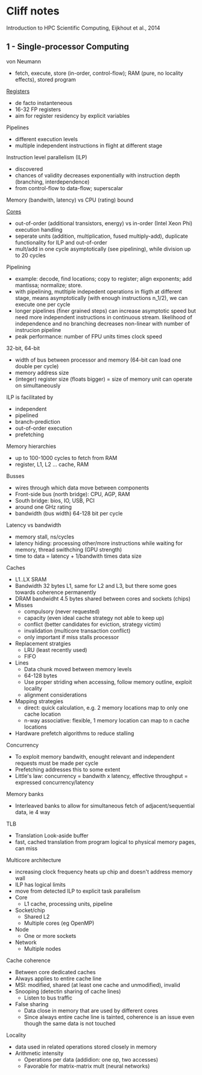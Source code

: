 # Cliff notes

Introduction to HPC Scientific Computing, Eijkhout et al., 2014

## 1 - Single-processor Computing

von Neumann
- fetch, execute, store (in-order, control-flow); RAM (pure, no locality effects), stored program

[Registers](https://godbolt.org/g/Hh2De5)
- de facto instanteneous
- 16-32 FP registers
- aim for register residency by explicit variables


Pipelines
- different execution levels
- multiple independent instructions in flight at different stage

Instruction level parallelism (ILP)
- discovered
- chances of validity decreases exponentially with instruction depth (branching, interdependence)
- from control-flow to data-flow; superscalar

Memory (bandwith, latency) vs CPU (rating)
bound

[Cores](https://hw-lab.com/intel-sandy-bridge-cpu-microarchitecture.html/6)
- out-of-order (additional transistors, energy) vs in-order (Intel Xeon Phi) execution handling
- seperate units (addition, multiplication, fused multiply-add), duplicate functionality for ILP and out-of-order
- mult/add in one cycle asymptotically (see pipelining), while division up to 20 cycles

Pipelining
- example: decode, find locations; copy to register; align exponents; add mantissa; normalize; store.
- with pipelining, mutltiple indepedent operations in fligth at different stage, means asymptotically (with enough instructions n_1/2), we can execute one per cycle
- longer pipelines (finer grained steps) can increase asymptotic speed but need more independent instructions in continuous stream. likelihood of independence and no branching decreases non-linear with number of instrucion pipeline
- peak performance: number of FPU units times clock speed

32-bit, 64-bit
- width of bus between processor and memory (64-bit can load one double per cycle)
- memory address size
- (integer) register size (floats bigger) = size of memory unit can operate on simultaneously

ILP is facilitated by
- independent
- pipelined
- branch-prediction
- out-of-order execution
- prefetching

Memory hierarchies
- up to 100-1000 cycles to fetch from RAM
- register, L1, L2 ... cache, RAM

Busses
- wires through which data move between components
- Front-side bus (north bridge): CPU, AGP, RAM
- South bridge: bios, IO, USB, PCI
- around one GHz rating
- bandwidth (bus width) 64-128 bit per cycle

Latency vs bandwidth
- memory stall, ns/cycles
- latency hiding: processing other/more instructions while waiting for memory, thread swithching (GPU strength)
- time to data = latency + 1/bandwith times data size

Caches
- L1..LX SRAM
- Bandwidth 32 bytes L1, same for L2 and L3, but there some goes towards coherence permanently
- DRAM bandwidht 4.5 bytes shared between cores
and sockets (chips)
- Misses
  - compulsory (never requested)
  - capacity (even ideal cache strategy not able to keep up)
  - conflict (better candidates for eviction, strategy victim)
  - invalidation (multicore transaction conflict)
  - only important if miss stalls processor
- Replacement stratgies
  - LRU (least recently used)
  - FIFO
- Lines
  - Data chunk moved between memory levels
  - 64-128 bytes
  - Use proper striding when accessing, follow memory outline, exploit locality
  - alignment considerations
- Mapping strategies
  - direct: quick calculation, e.g. 2 memory locations map to only one cache location
  - n-way associative: flexible, 1 memory location can map to n cache locations
- Hardware prefetch algorithms to reduce stalling

Concurrency
- To exploit memory bandwith, enought relevant and independent requests must be made per cycle
- Prefetching addresses this to some extent
- Little's law: concurrency = bandwith x latency, effective throughput = expressed concurrency/latency

Memory banks
- Interleaved banks to allow for simultaneous fetch of adjacent/sequential data, ie 4 way

TLB
- Translation Look-aside buffer
- fast, cached translation from program logical to physical memory pages, can miss

Multicore architecture
- increasing clock frequency heats up chip and doesn't address memory wall
- ILP has logical limits
- move from detected ILP to explicit task parallelism
- Core
  - L1 cache, processing units, pipeline
- Socket/chip
  - Shared L2
  - Multiple cores (eg OpenMP)
- Node
  - One or more sockets
- Network
  - Multiple nodes

Cache coherence
- Between core dedicated caches
- Always applies to entire cache line
- MSI: modified, shared (at least one cache and unmodified), invalid
- Snooping (detectin sharing of cache lines)
  - Listen to bus traffic
- False sharing
  - Data close in memory that are used by different cores
  - Since always entire cache line is tainted, coherence is an issue even though the same data is not touched

Locality
- data used in related operations stored closely in memory
- Arithmetic intensity
  - Operations per data (addidion: one op, two accesses)
  - Favorable for matrix-matrix mult (neural networks)